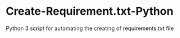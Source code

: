 # Create-Requirement.txt-Python
Python 3 script for automating the creating of requirements.txt file
